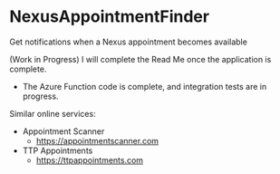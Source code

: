 # NexusAppointmentFinder
Get notifications when a Nexus appointment becomes available

(Work in Progress) I will complete the Read Me once the application is complete.
 - The Azure Function code is complete, and integration tests are in progress.

Similar online services:
 - Appointment Scanner
    - https://appointmentscanner.com
 - TTP Appointments
    - https://ttpappointments.com
